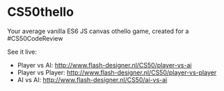 # CS50thello
Your average vanilla ES6 JS canvas othello game, created for a #CS50CodeReview

See it live:
* Player vs AI: http://www.flash-designer.nl/CS50/player-vs-ai
* Player vs Player: http://www.flash-designer.nl/CS50/player-vs-player
* AI vs AI: http://www.flash-designer.nl/CS50/ai-vs-ai
